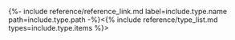 {%- include reference/reference_link.md label=include.type.name path=include.type.path -%}&lt;{% include reference/type_list.md types=include.type.items %}&gt;
